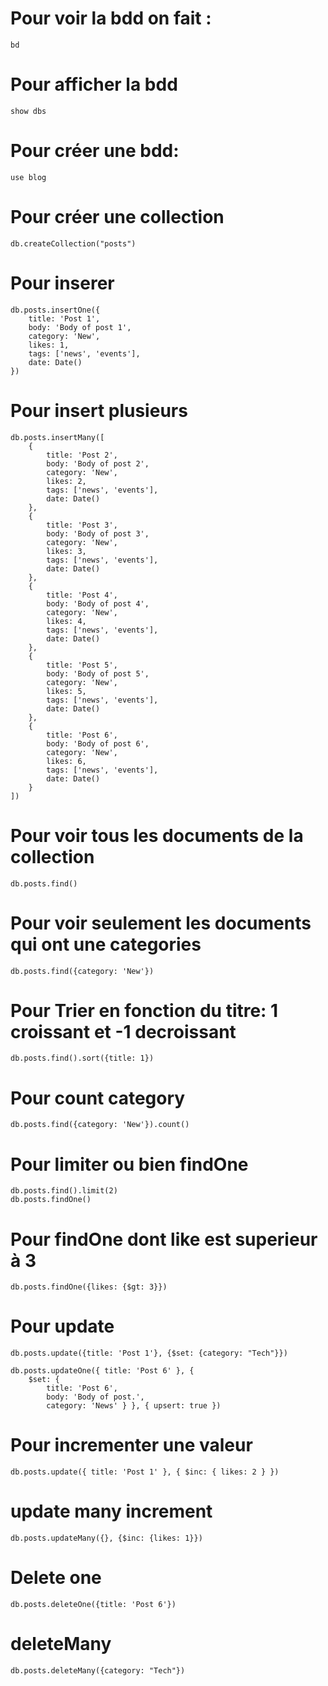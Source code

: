 # Pour voir la bdd on fait : 
```
bd
```
# Pour afficher la bdd
```
show dbs
```
# Pour créer une bdd:
```
use blog
```
# Pour créer une collection
```
db.createCollection("posts")
```
# Pour inserer
```
db.posts.insertOne({
    title: 'Post 1',
    body: 'Body of post 1',
    category: 'New',
    likes: 1,
    tags: ['news', 'events'],
    date: Date()
})
```
# Pour insert plusieurs
```
db.posts.insertMany([
    {
        title: 'Post 2',
        body: 'Body of post 2',
        category: 'New',
        likes: 2,
        tags: ['news', 'events'],
        date: Date()
    },
    {
        title: 'Post 3',
        body: 'Body of post 3',
        category: 'New',
        likes: 3,
        tags: ['news', 'events'],
        date: Date()
    },
    {
        title: 'Post 4',
        body: 'Body of post 4',
        category: 'New',
        likes: 4,
        tags: ['news', 'events'],
        date: Date()
    },
    {
        title: 'Post 5',
        body: 'Body of post 5',
        category: 'New',
        likes: 5,
        tags: ['news', 'events'],
        date: Date()
    },
    {
        title: 'Post 6',
        body: 'Body of post 6',
        category: 'New',
        likes: 6,
        tags: ['news', 'events'],
        date: Date()
    }
])
```
# Pour voir tous les documents de la collection
```
db.posts.find()
```
# Pour voir seulement les documents qui ont une categories
```
db.posts.find({category: 'New'})
```
# Pour Trier en fonction du titre: 1 croissant et -1 decroissant
```
db.posts.find().sort({title: 1})
```
# Pour count category
```
db.posts.find({category: 'New'}).count()
```
# Pour limiter ou bien findOne
```
db.posts.find().limit(2)
db.posts.findOne()
```
# Pour findOne dont like est superieur à 3
```
db.posts.findOne({likes: {$gt: 3}})
```
# Pour update
```
db.posts.update({title: 'Post 1'}, {$set: {category: "Tech"}})

db.posts.updateOne({ title: 'Post 6' }, { 
    $set: { 
        title: 'Post 6', 
        body: 'Body of post.', 
        category: 'News' } }, { upsert: true })
```
# Pour incrementer une valeur
```
db.posts.update({ title: 'Post 1' }, { $inc: { likes: 2 } })
```
# update many increment
```
db.posts.updateMany({}, {$inc: {likes: 1}})
```
# Delete one
```
db.posts.deleteOne({title: 'Post 6'})
```
# deleteMany
```
db.posts.deleteMany({category: "Tech"})
```
